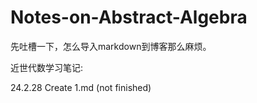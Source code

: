 # Notes-on-Abstract-Algebra

先吐槽一下，怎么导入markdown到博客那么麻烦。

近世代数学习笔记:

24.2.28 Create 1.md (not finished)
